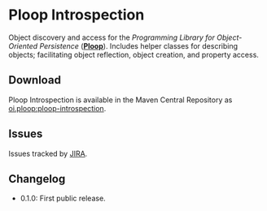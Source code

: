 # Ploop Introspection

Object discovery and access for the _Programming Library for Object-Oriented Persistence_ ([**Ploop**](https://ploop.io/)). Includes helper classes for describing objects; facilitating object reflection, object creation, and property access.

## Download

Ploop Introspection is available in the Maven Central Repository as [oi.ploop:ploop-introspection](https://search.maven.org/#search%7Cga%7C1%7Cg%3A%22io.ploop%22%20AND%20a%3A%ploop-introspection%22).

## Issues

Issues tracked by [JIRA](https://globalmentor.atlassian.net/projects/PLOOP).

## Changelog

- 0.1.0: First public release.
